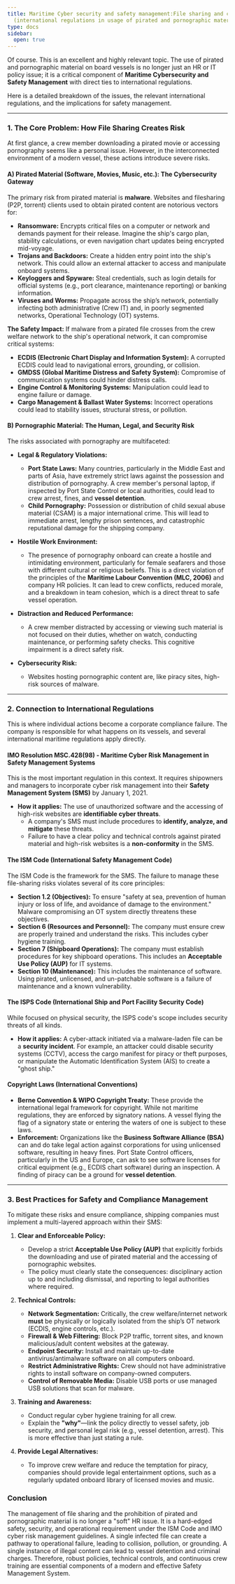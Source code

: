 ```yaml
---
title: Maritime Cyber security and safety management:File sharing and copyright issues
  (international regulations in usage of pirated and pornographic material);
type: docs
sidebar:
  open: true
---
```


Of course. This is an excellent and highly relevant topic. The use of pirated and pornographic material on board vessels is no longer just an HR or IT policy issue; it is a critical component of **Maritime Cybersecurity and Safety Management** with direct ties to international regulations.

Here is a detailed breakdown of the issues, the relevant international regulations, and the implications for safety management.

---

### 1. The Core Problem: How File Sharing Creates Risk

At first glance, a crew member downloading a pirated movie or accessing pornography seems like a personal issue. However, in the interconnected environment of a modern vessel, these actions introduce severe risks.

#### A) Pirated Material (Software, Movies, Music, etc.): The Cybersecurity Gateway

The primary risk from pirated material is **malware**. Websites and filesharing (P2P, torrent) clients used to obtain pirated content are notorious vectors for:

*   **Ransomware:** Encrypts critical files on a computer or network and demands payment for their release. Imagine the ship's cargo plan, stability calculations, or even navigation chart updates being encrypted mid-voyage.
*   **Trojans and Backdoors:** Create a hidden entry point into the ship's network. This could allow an external attacker to access and manipulate onboard systems.
*   **Keyloggers and Spyware:** Steal credentials, such as login details for official systems (e.g., port clearance, maintenance reporting) or banking information.
*   **Viruses and Worms:** Propagate across the ship’s network, potentially infecting both administrative (Crew IT) and, in poorly segmented networks, Operational Technology (OT) systems.

**The Safety Impact:**
If malware from a pirated file crosses from the crew welfare network to the ship's operational network, it can compromise critical systems:

*   **ECDIS (Electronic Chart Display and Information System):** A corrupted ECDIS could lead to navigational errors, grounding, or collision.
*   **GMDSS (Global Maritime Distress and Safety System):** Compromise of communication systems could hinder distress calls.
*   **Engine Control & Monitoring Systems:** Manipulation could lead to engine failure or damage.
*   **Cargo Management & Ballast Water Systems:** Incorrect operations could lead to stability issues, structural stress, or pollution.

#### B) Pornographic Material: The Human, Legal, and Security Risk

The risks associated with pornography are multifaceted:

*   **Legal & Regulatory Violations:**
    *   **Port State Laws:** Many countries, particularly in the Middle East and parts of Asia, have extremely strict laws against the possession and distribution of pornography. A crew member's personal laptop, if inspected by Port State Control or local authorities, could lead to crew arrest, fines, and **vessel detention**.
    *   **Child Pornography:** Possession or distribution of child sexual abuse material (CSAM) is a major international crime. This will lead to immediate arrest, lengthy prison sentences, and catastrophic reputational damage for the shipping company.

*   **Hostile Work Environment:**
    *   The presence of pornography onboard can create a hostile and intimidating environment, particularly for female seafarers and those with different cultural or religious beliefs. This is a direct violation of the principles of the **Maritime Labour Convention (MLC, 2006)** and company HR policies. It can lead to crew conflicts, reduced morale, and a breakdown in team cohesion, which is a direct threat to safe vessel operation.

*   **Distraction and Reduced Performance:**
    *   A crew member distracted by accessing or viewing such material is not focused on their duties, whether on watch, conducting maintenance, or performing safety checks. This cognitive impairment is a direct safety risk.

*   **Cybersecurity Risk:**
    *   Websites hosting pornographic content are, like piracy sites, high-risk sources of malware.

---

### 2. Connection to International Regulations

This is where individual actions become a corporate compliance failure. The company is responsible for what happens on its vessels, and several international maritime regulations apply directly.

#### **IMO Resolution MSC.428(98) - Maritime Cyber Risk Management in Safety Management Systems**

This is the most important regulation in this context. It requires shipowners and managers to incorporate cyber risk management into their **Safety Management System (SMS)** by January 1, 2021.

*   **How it applies:** The use of unauthorized software and the accessing of high-risk websites are **identifiable cyber threats**.
    *   A company's SMS must include procedures to **identify, analyze, and mitigate** these threats.
    *   Failure to have a clear policy and technical controls against pirated material and high-risk websites is a **non-conformity** in the SMS.

#### **The ISM Code (International Safety Management Code)**

The ISM Code is the framework for the SMS. The failure to manage these file-sharing risks violates several of its core principles:

*   **Section 1.2 (Objectives):** To ensure "safety at sea, prevention of human injury or loss of life, and avoidance of damage to the environment." Malware compromising an OT system directly threatens these objectives.
*   **Section 6 (Resources and Personnel):** The company must ensure crew are properly trained and understand the risks. This includes cyber hygiene training.
*   **Section 7 (Shipboard Operations):** The company must establish procedures for key shipboard operations. This includes an **Acceptable Use Policy (AUP)** for IT systems.
*   **Section 10 (Maintenance):** This includes the maintenance of software. Using pirated, unlicensed, and un-patchable software is a failure of maintenance and a known vulnerability.

#### **The ISPS Code (International Ship and Port Facility Security Code)**

While focused on physical security, the ISPS code's scope includes security threats of all kinds.

*   **How it applies:** A cyber-attack initiated via a malware-laden file can be a **security incident**. For example, an attacker could disable security systems (CCTV), access the cargo manifest for piracy or theft purposes, or manipulate the Automatic Identification System (AIS) to create a "ghost ship."

#### **Copyright Laws (International Conventions)**

*   **Berne Convention & WIPO Copyright Treaty:** These provide the international legal framework for copyright. While not maritime regulations, they are enforced by signatory nations. A vessel flying the flag of a signatory state or entering the waters of one is subject to these laws.
*   **Enforcement:** Organizations like the **Business Software Alliance (BSA)** can and do take legal action against corporations for using unlicensed software, resulting in heavy fines. Port State Control officers, particularly in the US and Europe, can ask to see software licenses for critical equipment (e.g., ECDIS chart software) during an inspection. A finding of piracy can be a ground for **vessel detention**.

---

### 3. Best Practices for Safety and Compliance Management

To mitigate these risks and ensure compliance, shipping companies must implement a multi-layered approach within their SMS:

1.  **Clear and Enforceable Policy:**
    *   Develop a strict **Acceptable Use Policy (AUP)** that explicitly forbids the downloading and use of pirated material and the accessing of pornographic websites.
    *   The policy must clearly state the consequences: disciplinary action up to and including dismissal, and reporting to legal authorities where required.

2.  **Technical Controls:**
    *   **Network Segmentation:** Critically, the crew welfare/internet network **must** be physically or logically isolated from the ship’s OT network (ECDIS, engine controls, etc.).
    *   **Firewall & Web Filtering:** Block P2P traffic, torrent sites, and known malicious/adult content websites at the gateway.
    *   **Endpoint Security:** Install and maintain up-to-date antivirus/antimalware software on all computers onboard.
    *   **Restrict Administrative Rights:** Crew should not have administrative rights to install software on company-owned computers.
    *   **Control of Removable Media:** Disable USB ports or use managed USB solutions that scan for malware.

3.  **Training and Awareness:**
    *   Conduct regular cyber hygiene training for all crew.
    *   Explain the **"why"**—link the policy directly to vessel safety, job security, and personal legal risk (e.g., vessel detention, arrest). This is more effective than just stating a rule.

4.  **Provide Legal Alternatives:**
    *   To improve crew welfare and reduce the temptation for piracy, companies should provide legal entertainment options, such as a regularly updated onboard library of licensed movies and music.

### **Conclusion**

The management of file sharing and the prohibition of pirated and pornographic material is no longer a "soft" HR issue. It is a hard-edged safety, security, and operational requirement under the ISM Code and IMO cyber risk management guidelines. A single infected file can create a pathway to operational failure, leading to collision, pollution, or grounding. A single instance of illegal content can lead to vessel detention and criminal charges. Therefore, robust policies, technical controls, and continuous crew training are essential components of a modern and effective Safety Management System.